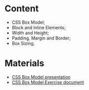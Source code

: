 # Content

- CSS Box Model;
- Block and Inline Elements;
- Width and Height;
- Padding, Margin and Border;
- Box Sizing.

# Materials
- [CSS Box Model presentation](https://github.com/TheStormWeaver/Front-End/files/7271098/04.CSS-Box-Model.pptx)
- [CSS Box Model Exercise document](https://github.com/TheStormWeaver/Front-End/files/7271095/04.CSS-Box-Model-Exercise.docx)

